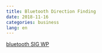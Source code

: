 ```yaml
---
title: Bluetooth Direction Finding
date: 2018-11-16
categories: business
lang: en
---
```

[bluetooth SIG WP](https://3pl46c46ctx02p7rzdsvsg21-wpengine.netdna-ssl.com/wp-content/uploads/Files/developer/1903_RDF_Technical_Overview_FINAL.pdf)
